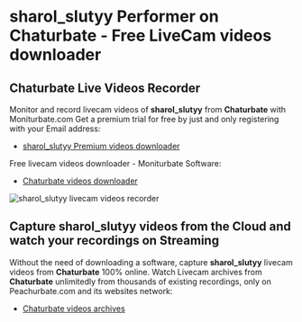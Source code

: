 # sharol_slutyy Performer on Chaturbate - Free LiveCam videos downloader

## Chaturbate Live Videos Recorder

Monitor and record livecam videos of **sharol_slutyy** from **Chaturbate** with Moniturbate.com
Get a premium trial for free by just and only registering with your Email address:
* [sharol_slutyy Premium videos downloader](https://moniturbate.com/request-demo-licence-key.html)

Free livecam videos downloader - Moniturbate Software:
* [Chaturbate videos downloader](https://moniturbate.com/moniturbate-download-software.html)

![sharol_slutyy livecam videos recorder](https://peachurnet.com/templates/moniturbate-software.png)


## Capture sharol_slutyy videos from the Cloud and watch your recordings on Streaming

Without the need of downloading a software, capture **sharol_slutyy** livecam videos from **Chaturbate** 100% online.
Watch Livecam archives from **Chaturbate** unlimitedly from thousands of existing recordings, only on Peachurbate.com and its websites network:
* [Chaturbate videos archives](https://peachurnet.com/)